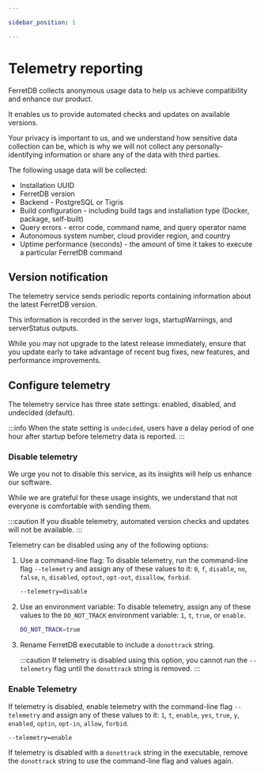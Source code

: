 ```yaml
---

sidebar_position: 1

---
```


# Telemetry reporting

FerretDB collects anonymous usage data to help us achieve compatibility and enhance our product.

It enables us to provide automated checks and updates on available versions.

Your privacy is important to us, and we understand how sensitive data collection can be, which is why we will not collect any personally-identifying information or share any of the data with third parties.

The following usage data will be collected:

* Installation UUID
* FerretDB version
* Backend - PostgreSQL or Tigris
* Build configuration - including build tags and installation type (Docker, package, self-built)
* Query errors - error code, command name, and query operator name
* Autonomous system number, cloud provider region, and country
* Uptime performance (seconds) - the amount of time it takes to execute a particular FerretDB command

## Version notification

The telemetry service sends periodic reports containing information about the latest FerretDB version.

This information is recorded in the server logs, startupWarnings, and serverStatus outputs.

While you may not upgrade to the latest release immediately, ensure that you update early to take advantage of recent bug fixes, new features, and performance improvements.

## Configure telemetry

The telemetry service has three state settings: enabled, disabled, and undecided (default).

:::info
When the state setting is `undecided`, users have a delay period of one hour after startup before telemetry data is reported.
:::

### Disable telemetry

We urge you not to disable this service, as its insights will help us enhance our software.

While we are grateful for these usage insights, we understand that not everyone is comfortable with sending them.

:::caution
If you disable telemetry, automated version checks and updates will not be available.
:::

Telemetry can be disabled using any of the following options:

1. Use a command-line flag: To disable telemetry, run the command-line flag `--telemetry` and assign any of these values to it: `0`, `f`, `disable`, `no`, `false`, `n`, `disabled`, `optout`, `opt-out`, `disallow`, `forbid`.

   ```sh
   --telemetry=disable
   ```

2. Use an environment variable: To disable telemetry, assign any of these values to the `DO_NOT_TRACK` environment variable: `1`, `t`, `true`, or `enable`.

   ```sh
   DO_NOT_TRACK=true
   ```

3. Rename FerretDB executable to include a `donottrack` string.

   :::caution
   If telemetry is disabled using this option, you cannot run the `--telemetry` flag until the `donottrack` string is removed.
   :::

### Enable Telemetry

If telemetry is disabled, enable telemetry with the command-line flag `--telemetry` and assign any of these values to it: `1`, `t`, `enable`, `yes`, `true`, `y`, `enabled`, `optin`, `opt-in`, `allow`, `forbid`.

```sh
--telemetry=enable
```

If telemetry is disabled with a `donottrack` string in the executable, remove the `donottrack` string to use the command-line flag and values again.
